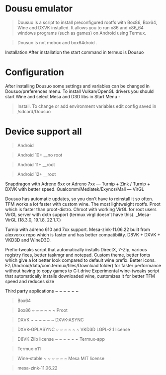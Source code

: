# Dousu emulator
>Dousuo is a script to install preconfigured rootfs with Box86, Box64, Wine and DXVK installed. It allows you to run x86 and x86_64 windows programs (such as games) on Android using Termux.

>Dousuo is not mobox and box64droid .

Installation
After installation the start command in termux is Dousuo 



# Configuration
After installing Dousuo some settings and variables can be changed in Dousuo/preferences menu. To install Vulkan/OpenGL drivers you should start Wine and select Mesa and D3D libs in Start Menu -
> Install. To change or add environment variables edit config saved in /sdcard/Dousuo


# Device support all 
>Android

>Android 10+ __no root 

>Android 11+ __root

>Android 12+ __root



Snapdragon with Adreno 6xx or Adreno 7xx — 
Turnip + Zink / Turnip + DXVK with better speed.
Qualcomm/Mediatek/Exynos/Mali — VirGL


Dousuo has automatic updates, so you don't have to reinstall it so often.
TFM works a lot faster with custom wine.
The most lightweight rootfs.
Proot which is faster than proot-distro.
Chroot with working VirGL for root users
VirGL server with dxtn support (termux virgl doesn't have this). _Mesa-VirGL 
(18.3.0, 19.1.8, 22.1.7.)

Turnip with adreno 610 and 7xx support. Mesa-zink-11.06.22 built from alexvorxx repo which is faster and has better compatibility. D8VK + DXVK + VKD3D and 
WineD3D.

Prefix-tweaks script that automatically installs DirectX, 7-Zip, various registry fixes, better taskmgr and notepad. Custom theme, better fonts which give a lot better look compared to default wine prefix. Better icons. E:\ (Android/data/com.termux/files/Download folder) for faster performance without having to copy games to C:\ drive
Experimental wine-tweaks script that automatically installs downloaded wine, customizes it for better TFM speed and reduces size


Third party applications
~ ~ ~ ~ ~ ~
>Box64 

>Box86 
~ ~ ~ ~ ~ ~
>Proot 

>DXVK 
~ ~ ~ ~ ~ ~
>DXVK-ASYNC

>DXVK-GPLASYNC
~ ~ ~ ~ ~ ~
>VKD3D LGPL-2.1 license

>D8VK Zlib license
 ~ ~ ~ ~ ~ ~
>Termux-app 

>Termux-x11 

>Wine-stable 
~ ~ ~ ~ ~ ~
>Mesa MIT license

>mesa-zink-11.06.22

